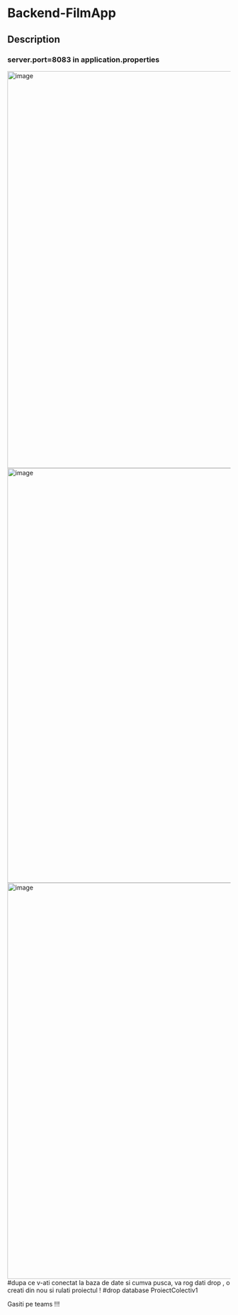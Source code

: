 # Backend-FilmApp

## Description

### server.port=8083 in application.properties

<img width="894" alt="image" src="https://github.com/DaniKDS/MovieMatch-Backend/assets/91533585/6a2c1955-2576-4fb7-86f6-b985323bc861">

<img width="934" alt="image" src="https://github.com/DaniKDS/MovieMatch-Backend/assets/91533585/edf4643b-77f8-4b57-aa8d-48cb2caadbc9">

<img width="892" alt="image" src="https://github.com/DaniKDS/MovieMatch-Backend/assets/91533585/6497c5e1-4543-405b-b352-69878f7ad63b">
#dupa ce v-ati conectat la baza de date si cumva pusca, va rog dati drop , o creati din nou si rulati proiectul ! 
#drop database ProiectColectiv1

Gasiti pe teams !!!




